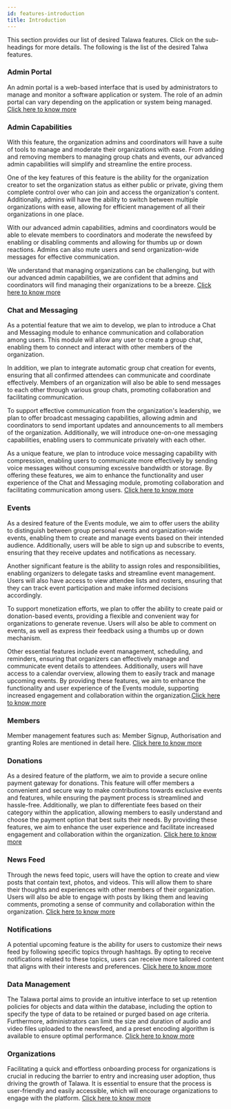 ```yaml
---
id: features-introduction
title: Introduction
---
```


This section provides our list of desired Talawa features. Click on the sub-headings for more details. The following is the list of the desired Talwa features. 

### Admin Portal
An admin portal is a web-based interface that is used by administrators to manage and monitor a software application or system. The role of an admin portal can vary depending on the application or system being managed. [Click here to know more](https://docs.talawa.io/docs/features/admin-portal/admin-portal-overview)

### Admin Capabilities
With this feature, the organization admins and coordinators will have a suite of tools to manage and moderate their organizations with ease. From adding and removing members to managing group chats and events, our advanced admin capabilities will simplify and streamline the entire process.

One of the key features of this feature is the ability for the organization creator to set the organization status as either public or private, giving them complete control over who can join and access the organization's content. Additionally, admins will have the ability to switch between multiple organizations with ease, allowing for efficient management of all their organizations in one place.

With our advanced admin capabilities, admins and coordinators would be able to elevate members to coordinators and moderate the newsfeed by enabling or disabling comments and allowing for thumbs up or down reactions. Admins can also mute users and send organization-wide messages for effective communication.

We understand that managing organizations can be challenging, but with our advanced admin capabilities, we are confident that admins and coordinators will find managing their organizations to be a breeze. [Click here to know more](https://docs.talawa.io/docs/features/admin-role/admin-role-overview)

### Chat and Messaging
As a potential feature that we aim to develop, we plan to introduce a Chat and Messaging module to enhance communication and collaboration among users. This module will allow any user to create a group chat, enabling them to connect and interact with other members of the organization.

In addition, we plan to integrate automatic group chat creation for events, ensuring that all confirmed attendees can communicate and coordinate effectively. Members of an organization will also be able to send messages to each other through various group chats, promoting collaboration and facilitating communication.

To support effective communication from the organization's leadership, we plan to offer broadcast messaging capabilities, allowing admin and coordinators to send important updates and announcements to all members of the organization. Additionally, we will introduce one-on-one messaging capabilities, enabling users to communicate privately with each other.

As a unique feature, we plan to introduce voice messaging capability with compression, enabling users to communicate more effectively by sending voice messages without consuming excessive bandwidth or storage. By offering these features, we aim to enhance the functionality and user experience of the Chat and Messaging module, promoting collaboration and facilitating communication among users. [Click here to know more](https://docs.talawa.io/docs/features/messaging-and-chat/messaging-and-chat-overview)


### Events
As a desired feature of the Events module, we aim to offer users the ability to distinguish between group personal events and organization-wide events, enabling them to create and manage events based on their intended audience. Additionally, users will be able to sign up and subscribe to events, ensuring that they receive updates and notifications as necessary.

Another significant feature is the ability to assign roles and responsibilities, enabling organizers to delegate tasks and streamline event management. Users will also have access to view attendee lists and rosters, ensuring that they can track event participation and make informed decisions accordingly.

To support monetization efforts, we plan to offer the ability to create paid or donation-based events, providing a flexible and convenient way for organizations to generate revenue. Users will also be able to comment on events, as well as express their feedback using a thumbs up or down mechanism.

Other essential features include event management, scheduling, and reminders, ensuring that organizers can effectively manage and communicate event details to attendees. Additionally, users will have access to a calendar overview, allowing them to easily track and manage upcoming events. By providing these features, we aim to enhance the functionality and user experience of the Events module, supporting increased engagement and collaboration within the organization.[Click here to know more](https://docs.talawa.io/docs/features/events/event-overview)

### Members
Member management features such as: Member Signup, Authorisation and granting Roles are mentioned in detail here. [Click here to know more](https://docs.talawa.io/docs/features/members/members-overview)

### Donations
As a desired feature of the platform, we aim to provide a secure online payment gateway for donations. This feature will offer members a convenient and secure way to make contributions towards exclusive events and features, while ensuring the payment process is streamlined and hassle-free. Additionally, we plan to differentiate fees based on their category within the application, allowing members to easily understand and choose the payment option that best suits their needs. By providing these features, we aim to enhance the user experience and facilitate increased engagement and collaboration within the organization. [Click here to know more](https://docs.talawa.io/docs/features/donations/donation-fees)

### News Feed
Through the news feed topic, users will have the option to create and view posts that contain text, photos, and videos. This will allow them to share their thoughts and experiences with other members of their organization. Users will also be able to engage with posts by liking them and leaving comments, promoting a sense of community and collaboration within the organization. [Click here to know more](https://docs.talawa.io/docs/features/news%20feed/news-feed-overview)

### Notifications
A potential upcoming feature is the ability for users to customize their news feed by following specific topics through hashtags. By opting to receive notifications related to these topics, users can receive more tailored content that aligns with their interests and preferences. [Click here to know more](https://docs.talawa.io/docs/features/notifications/follow-tag-support)

### Data Management
The Talawa portal aims to provide an intuitive interface to set up retention policies for objects and data within the database, including the option to specify the type of data to be retained or purged based on age criteria. Furthermore, administrators can limit the size and duration of audio and video files uploaded to the newsfeed, and a preset encoding algorithm is available to ensure optimal performance. [Click here to know more](https://docs.talawa.io/docs/features/data-management/data-management-overview)

### Organizations
Facilitating a quick and effortless onboarding process for organizations is crucial in reducing the barrier to entry and increasing user adoption, thus driving the growth of Talawa. It is essential to ensure that the process is user-friendly and easily accessible, which will encourage organizations to engage with the platform. [Click here to know more](https://docs.talawa.io/docs/features/organisations/organisations-overview)